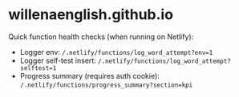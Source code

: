 # willenaenglish.github.io
 
Quick function health checks (when running on Netlify):
- Logger env: `/.netlify/functions/log_word_attempt?env=1`
- Logger self-test insert: `/.netlify/functions/log_word_attempt?selftest=1`
- Progress summary (requires auth cookie): `/.netlify/functions/progress_summary?section=kpi`